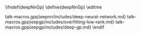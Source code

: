 \ifndef{deepNnGp}
\define{deepNnGp}
\editme

talk-macros.gpp}eepnn/includes/deep-neural-network.md}
talk-macros.gpp}eepgp/includes/overfitting-low-rank.md}
talk-macros.gpp}eepgp/includes/deep-gp.md}
\endif




